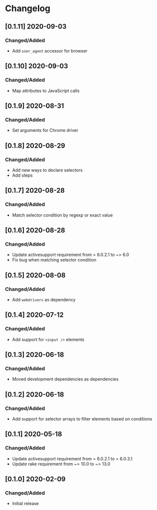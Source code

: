 # Changelog

## [0.1.11] 2020-09-03

### Changed/Added
- Add `user_agent` accessor for browser

## [0.1.10] 2020-09-03

### Changed/Added
- Map attributes to JavaScript calls

## [0.1.9] 2020-08-31

### Changed/Added
- Set arguments for Chrome driver

## [0.1.8] 2020-08-29

### Changed/Added
- Add new ways to declare selectors
- Add steps

## [0.1.7] 2020-08-28

### Changed/Added
- Match selector condition by regexp or exact value

## [0.1.6] 2020-08-28

### Changed/Added
- Update activesupport requirement from = 6.0.2.1 to ~> 6.0
- Fix bug when matching selector condition

## [0.1.5] 2020-08-08

### Changed/Added
- Add `webdrivers` as dependency

## [0.1.4] 2020-07-12

### Changed/Added
- Add support for `<input />` elements

## [0.1.3] 2020-06-18

### Changed/Added
- Moved development dependencies as dependencies

## [0.1.2] 2020-06-18

### Changed/Added
- Add support for selector arrays to filter elements based on conditions

## [0.1.1] 2020-05-18

### Changed/Added
- Update activesupport requirement from = 6.0.2.1 to = 6.0.3.1
- Update rake requirement from ~> 10.0 to ~> 13.0

## [0.1.0] 2020-02-09

### Changed/Added
- Initial release